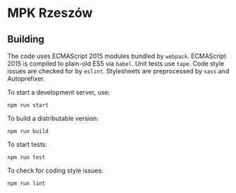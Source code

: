 # MPK Rzeszów

## Building

The code uses ECMAScript 2015 modules bundled by `webpack`. ECMAScript 2015 is
compiled to plain-old ES5 via `babel`. Unit tests use `tape`. Code style issues
are checked for by `eslint`. Stylesheets are preprocessed by `sass` and
Autoprefixer.

To start a development server, use:

```
npm run start
```

To build a distributable version:

```
npm run build
```

To start tests:

```
npm run test
```

To check for coding style issues:

```
npm run lint
```
